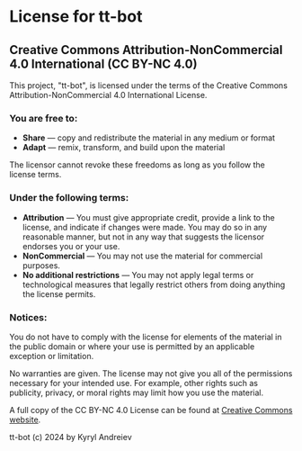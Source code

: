 # License for tt-bot

## Creative Commons Attribution-NonCommercial 4.0 International (CC BY-NC 4.0)

This project, "tt-bot", is licensed under the terms of the Creative Commons Attribution-NonCommercial 4.0 International
License.

### You are free to:

- **Share** — copy and redistribute the material in any medium or format
- **Adapt** — remix, transform, and build upon the material

The licensor cannot revoke these freedoms as long as you follow the license terms.

### Under the following terms:

- **Attribution** — You must give appropriate credit, provide a link to the license, and indicate if changes were made.
  You may do so in any reasonable manner, but not in any way that suggests the licensor endorses you or your use.
- **NonCommercial** — You may not use the material for commercial purposes.
- **No additional restrictions** — You may not apply legal terms or technological measures that legally restrict others
  from doing anything the license permits.

### Notices:

You do not have to comply with the license for elements of the material in the public domain or where your use is
permitted by an applicable exception or limitation.

No warranties are given. The license may not give you all of the permissions necessary for your intended use. For
example, other rights such as publicity, privacy, or moral rights may limit how you use the material.

A full copy of the CC BY-NC 4.0 License can be found
at [Creative Commons website](https://creativecommons.org/licenses/by-nc/4.0/).

tt-bot (c) 2024 by Kyryl Andreiev
